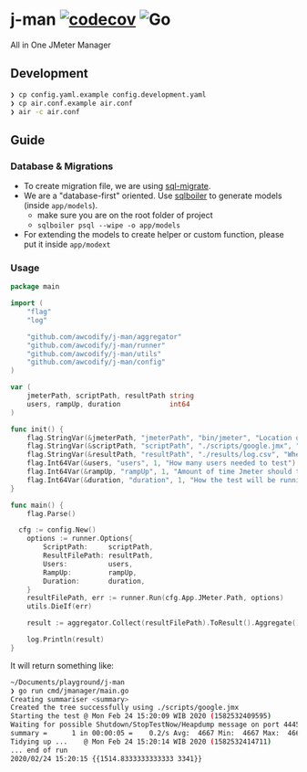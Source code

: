 # j-man [![codecov](https://codecov.io/gh/awcodify/j-man/branch/master/graph/badge.svg)](https://codecov.io/gh/awcodify/j-man) ![Go](https://github.com/awcodify/j-man/workflows/Go/badge.svg)
All in One JMeter Manager

## Development
 ```bash 
 ❯ cp config.yaml.example config.development.yaml
 ❯ cp air.conf.example air.conf
 ❯ air -c air.conf
```
## Guide
### Database & Migrations
* To create migration file, we are using [sql-migrate](https://github.com/rubenv/sql-migrate).
* We are a "database-first" oriented. Use [sqlboiler](https://github.com/volatiletech/sqlboiler) to generate models (inside `app/models`).
  * make sure you are on the root folder of project
  * `sqlboiler psql --wipe -o app/models`
* For extending the models to create helper or custom function, please put it inside `app/modext`

### Usage
```Go
package main

import (
	"flag"
	"log"

	"github.com/awcodify/j-man/aggregator"
	"github.com/awcodify/j-man/runner"
	"github.com/awcodify/j-man/utils"
	"github.com/awcodify/j-man/config"
)

var (
	jmeterPath, scriptPath, resultPath string
	users, rampUp, duration            int64
)

func init() {
	flag.StringVar(&jmeterPath, "jmeterPath", "bin/jmeter", "Location of executable JMeter")
	flag.StringVar(&scriptPath, "scriptPath", "./scripts/google.jmx", "Location of testing script")
	flag.StringVar(&resultPath, "resultPath", "./results/log.csv", "Where the result file will be stored")
	flag.Int64Var(&users, "users", 1, "How many users needed to test")
	flag.Int64Var(&rampUp, "rampUp", 1, "Amount of time Jmeter should take to get all the threads sent for the execution")
	flag.Int64Var(&duration, "duration", 1, "How the test will be running? (in miliseconds)")
}

func main() {
	flag.Parse()

  cfg := config.New()
	options := runner.Options{
		ScriptPath:     scriptPath,
		ResultFilePath: resultPath,
		Users:          users,
		RampUp:         rampUp,
		Duration:       duration,
	}
	resultFilePath, err := runner.Run(cfg.App.JMeter.Path, options)
	utils.DieIf(err)

	result := aggregator.Collect(resultFilePath).ToResult().Aggregate()

	log.Println(result)
}

```

It will return something like:
```bash
~/Documents/playground/j-man
❯ go run cmd/jmanager/main.go
Creating summariser <summary>
Created the tree successfully using ./scripts/google.jmx
Starting the test @ Mon Feb 24 15:20:09 WIB 2020 (1582532409595)
Waiting for possible Shutdown/StopTestNow/Heapdump message on port 4445
summary =      1 in 00:00:05 =    0.2/s Avg:  4667 Min:  4667 Max:  4667 Err:     0 (0.00%)
Tidying up ...    @ Mon Feb 24 15:20:14 WIB 2020 (1582532414711)
... end of run
2020/02/24 15:20:15 {{1514.8333333333333 3341}}
```
